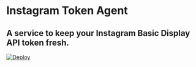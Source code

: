 # Instagram Token Agent

## A service to keep your Instagram Basic Display API token fresh.

[![Deploy](https://www.herokucdn.com/deploy/button.svg)](https://heroku.com/deploy)

